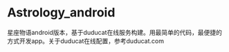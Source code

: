 Astrology_android
=================

星座物语android版本，基于duducat在线服务构建。用最简单的代码，最便捷的方式开发app。关于duducat在线配置，参考duducat.com
